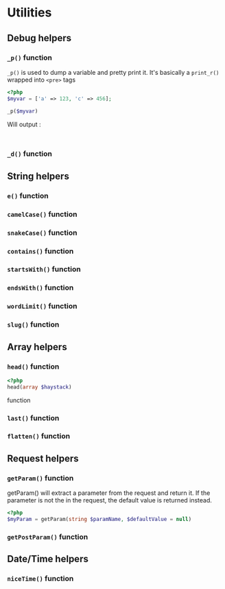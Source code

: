 # Utilities

## Debug helpers

### `_p()` function

`_p()` is used to dump a variable and pretty print it.
It's basically a `print_r()` wrapped into `<pre>` tags

```php
<?php
$myvar = ['a' => 123, 'c' => 456];

_p($myvar)
```

Will output :

```


```

### `_d()` function

## String helpers

### `e()` function

### `camelCase()` function

### `snakeCase()` function

### `contains()` function

### `startsWith()` function

### `endsWith()` function

### `wordLimit()` function

### `slug()` function

## Array helpers

### `head()` function

```php
<?php
head(array $haystack)

```

function

### `last()` function

### `flatten()` function

## Request helpers

### `getParam()` function

getParam() will extract a parameter from the request and return it.
If the parameter is not the in the request, the default value is returned instead.

```php
<?php
$myParam = getParam(string $paramName, $defaultValue = null)
```

### `getPostParam()` function

## Date/Time helpers

### `niceTime()` function
